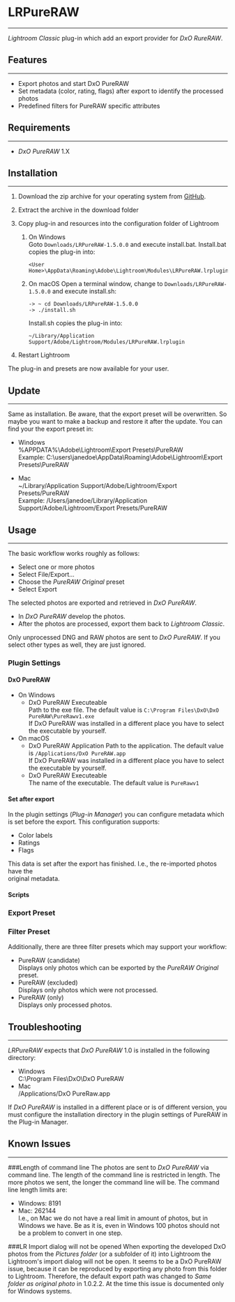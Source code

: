 # LRPureRAW

---
_Lightroom Classic_ plug-in which add an export provider for _DxO RureRAW_.

## Features

---
* Export photos and start DxO PureRAW
* Set metadata (color, rating, flags) after export to identify the processed photos
* Predefined filters for PureRAW specific attributes

## Requirements

---
* _DxO PureRAW_ 1.X

## Installation

---
1. Download the zip archive for your operating system from [GitHub](https://github.com/sto3014/LRPureRAW/archive/refs/tags/1.5.0.0.zip).
2. Extract the archive in the download folder
3. Copy plug-in and resources into the configuration folder of Lightroom
    1. On Windows  
       Goto ```Downloads/LRPureRAW-1.5.0.0``` and execute install.bat.
       Install.bat copies the plug-in into:
       ```
       <User Home>\AppData\Roaming\Adobe\Lightroom\Modules\LRPureRAW.lrplugin
       ```
    2. On macOS
       Open a terminal window, change to ```Downloads/LRPureRAW-1.5.0.0``` and execute install.sh:
        ```
        -> ~ cd Downloads/LRPureRAW-1.5.0.0
        -> ./install.sh 
        ```
        Install.sh copies the plug-in into:
        ``` 
        ~/Library/Application Support/Adobe/Lightroom/Modules/LRPureRAW.lrplugin
        ```

4. Restart Lightroom

The plug-in and presets are now available for your user.

## Update

---
Same as installation. Be aware, that the export preset will be overwritten. So maybe you want to make a
backup and restore it after the update. You can find your the export preset in:
* Windows  
%APPDATA%\Adobe\Lightroom\Export Presets\PureRAW   
  Example: C:\users\janedoe\AppData\Roaming\Adobe\Lightroom\Export Presets\PureRAW   
  
* Mac   
~/Library/Application Support/Adobe/Lightroom/Export Presets/PureRAW   
  Example: /Users/janedoe/Library/Application Support/Adobe/Lightroom/Export Presets/PureRAW

## Usage

---
The basic workflow works roughly as follows:
* Select one or more photos
* Select File/Export…  
* Choose the _PureRAW Original_ preset  
* Select Export  
  
The selected photos are exported and retrieved in _DxO PureRAW_. 
* In _DxO PureRAW_ develop the photos.
* After the photos are processed, export them back to _Lightroom Classic_.  

Only unprocessed DNG and RAW photos are sent to _DxO PureRAW_. If you select other types as well, they are 
just ignored.

### Plugin Settings

#### DxO PureRAW
* On Windows
    * DxO PureRAW Executeable  
    Path to the exe file. The default value is ```C:\Program Files\DxO\DxO PureRAW\PureRawv1.exe```   
      If DxO PureRAW was installed in a different place you have to select the executable by yourself.
* On macOS
    * DxO PureRAW Application
      Path to the application. The default value is ```/Applications/DxO PureRAW.app```   
      If DxO PureRAW was installed in a different place you have to select the executable by yourself.
    * DxO PureRAW Executeable  
    The name of the executable. The default value is ```PureRawv1```
      
#### Set after export
In the plugin settings (_Plug-in Manager_) you can configure metadata which is set before the export.
This configuration supports:
* Color labels
* Ratings
* Flags

This data is set after the export has finished. I.e., the re-imported photos have the  
original metadata.

#### Scripts





### Export Preset

### Filter Preset
Additionally, there are three filter presets which may support your workflow:
* PureRAW (candidate)  
  Displays only photos which can be exported by the _PureRAW Original_ preset.
* PureRAW (excluded)  
  Displays only photos which were not processed. 
* PureRAW (only)  
Displays only processed photos.
  
## Troubleshooting

---
_LRPureRAW_ expects that _DxO PureRAW_ 1.0 is installed in the following directory:
* Windows  
  C:\Program Files\DxO\DxO PureRAW
* Mac   
  /Applications/DxO PureRaw.app    
  
If _DxO PureRAW_ is installed in a different place or is of different version, you must configure the installation directory 
  in the plugin settings of PureRAW in the Plug-in Manager.
  
## Known Issues

---
###Length of command line
The photos are sent to _DxO PureRAW_ via command line. The length of the command line is restricted in length. The 
more photos we sent, the longer the command line will be. The command line length limits are:
* Windows: 8191  
* Mac: 262144   
I.e., on Mac we do not have a real limit in amount of photos, but in Windows we have. 
Be as it is, even in Windows 100 photos should not be a problem to convert in one step.
  
###LR Import dialog will not be opened
When exporting the developed DxO photos from the _Pictures folder_ (or a subfolder of it) into Lightroom the 
Lightroom's import dialog will not be open. It seems to be a DxO PureRAW issue, because it can be reproduced by exporting 
any photo from this folder to Lightroom. 
Therefore, the default export path was changed to _Same folder as original photo_ in 1.0.2.2.
At the time this issue is documented only for Windows systems.